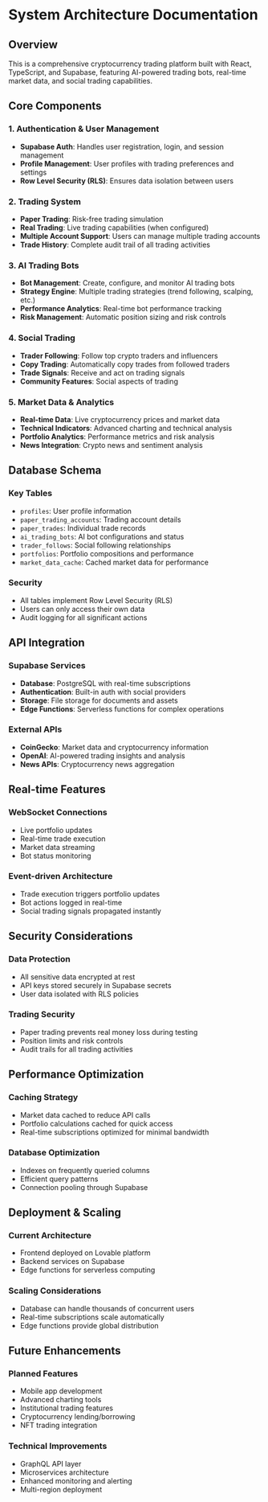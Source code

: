 
# System Architecture Documentation

## Overview
This is a comprehensive cryptocurrency trading platform built with React, TypeScript, and Supabase, featuring AI-powered trading bots, real-time market data, and social trading capabilities.

## Core Components

### 1. Authentication & User Management
- **Supabase Auth**: Handles user registration, login, and session management
- **Profile Management**: User profiles with trading preferences and settings
- **Row Level Security (RLS)**: Ensures data isolation between users

### 2. Trading System
- **Paper Trading**: Risk-free trading simulation
- **Real Trading**: Live trading capabilities (when configured)
- **Multiple Account Support**: Users can manage multiple trading accounts
- **Trade History**: Complete audit trail of all trading activities

### 3. AI Trading Bots
- **Bot Management**: Create, configure, and monitor AI trading bots
- **Strategy Engine**: Multiple trading strategies (trend following, scalping, etc.)
- **Performance Analytics**: Real-time bot performance tracking
- **Risk Management**: Automatic position sizing and risk controls

### 4. Social Trading
- **Trader Following**: Follow top crypto traders and influencers
- **Copy Trading**: Automatically copy trades from followed traders
- **Trade Signals**: Receive and act on trading signals
- **Community Features**: Social aspects of trading

### 5. Market Data & Analytics
- **Real-time Data**: Live cryptocurrency prices and market data
- **Technical Indicators**: Advanced charting and technical analysis
- **Portfolio Analytics**: Performance metrics and risk analysis
- **News Integration**: Crypto news and sentiment analysis

## Database Schema

### Key Tables
- `profiles`: User profile information
- `paper_trading_accounts`: Trading account details
- `paper_trades`: Individual trade records
- `ai_trading_bots`: AI bot configurations and status
- `trader_follows`: Social following relationships
- `portfolios`: Portfolio compositions and performance
- `market_data_cache`: Cached market data for performance

### Security
- All tables implement Row Level Security (RLS)
- Users can only access their own data
- Audit logging for all significant actions

## API Integration

### Supabase Services
- **Database**: PostgreSQL with real-time subscriptions
- **Authentication**: Built-in auth with social providers
- **Storage**: File storage for documents and assets
- **Edge Functions**: Serverless functions for complex operations

### External APIs
- **CoinGecko**: Market data and cryptocurrency information
- **OpenAI**: AI-powered trading insights and analysis
- **News APIs**: Cryptocurrency news aggregation

## Real-time Features

### WebSocket Connections
- Live portfolio updates
- Real-time trade execution
- Market data streaming
- Bot status monitoring

### Event-driven Architecture
- Trade execution triggers portfolio updates
- Bot actions logged in real-time
- Social trading signals propagated instantly

## Security Considerations

### Data Protection
- All sensitive data encrypted at rest
- API keys stored securely in Supabase secrets
- User data isolated with RLS policies

### Trading Security
- Paper trading prevents real money loss during testing
- Position limits and risk controls
- Audit trails for all trading activities

## Performance Optimization

### Caching Strategy
- Market data cached to reduce API calls
- Portfolio calculations cached for quick access
- Real-time subscriptions optimized for minimal bandwidth

### Database Optimization
- Indexes on frequently queried columns
- Efficient query patterns
- Connection pooling through Supabase

## Deployment & Scaling

### Current Architecture
- Frontend deployed on Lovable platform
- Backend services on Supabase
- Edge functions for serverless computing

### Scaling Considerations
- Database can handle thousands of concurrent users
- Real-time subscriptions scale automatically
- Edge functions provide global distribution

## Future Enhancements

### Planned Features
- Mobile app development
- Advanced charting tools
- Institutional trading features
- Cryptocurrency lending/borrowing
- NFT trading integration

### Technical Improvements
- GraphQL API layer
- Microservices architecture
- Enhanced monitoring and alerting
- Multi-region deployment
